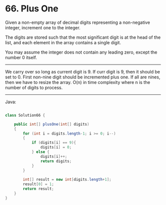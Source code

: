 # 66. Plus One

Given a non-empty array of decimal digits representing a non-negative integer,
increment one to the integer.

The digits are stored such that the most significant digit is at the head of
the list, and each element in the array contains a single digit.

You may assume the integer does not contain any leading zero, except the number
0 itself.

---

We carry over so long as current digit is 9. If curr digit is 9, then it should
be set to 0. First non-nine digit should be incremented plus one. If all are
nines, then we have to resize the array. O(n) in time complexity where n is the
number of digits to process.

---

Java:

```java

class Solution66 {

    public int[] plusOne(int[] digits) 
    {
        for (int i = digits.length-1; i >= 0; i--)
        {
            if (digits[i] == 9){
                digits[i] = 0;
            } else {
                digits[i]++;
                return digits;
            }
        }
        
        int[] result = new int[digits.length+1];
        result[0] = 1;
        return result;
    }
}

```
